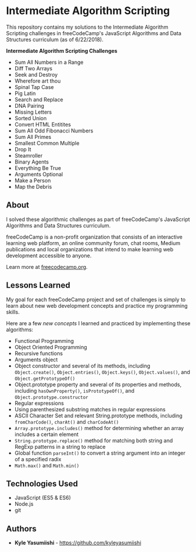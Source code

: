 # Intermediate Algorithm Scripting

This repository contains my solutions to the Intermediate Algorithm Scripting challenges in freeCodeCamp's JavaScript Algorithms and Data Structures curriculum (as of 6/22/2018).

<b>Intermediate Algorithm Scripting Challenges</b>
- Sum All Numbers in a Range
- Diff Two Arrays
- Seek and Destroy
- Wherefore art thou
- Spinal Tap Case
- Pig Latin
- Search and Replace
- DNA Pairing
- Missing Letters
- Sorted Union
- Convert HTML Entitites
- Sum All Odd Fibonacci Numbers
- Sum All Primes
- Smallest Common Multiple
- Drop It
- Steamroller
- Binary Agents
- Everything Be True
- Arguments Optional
- Make a Person
- Map the Debris

## About

I solved these algorithmic challenges as part of freeCodeCamp's JavaScript Algorithms and Data Structures curriculum.

freeCodeCamp is a non-profit organization that consists of an interactive learning web platform, an online community forum, chat rooms, Medium publications and local organizations that intend to make learning web development accessible to anyone.

Learn more at <a href="https://www.freecodecamp.org/">freecodecamp.org</a>.

## Lessons Learned

My goal for each freeCodeCamp project and set of challenges is simply to learn about new web development concepts and practice my programming skills.

Here are a few <em>new concepts</em> I learned and practiced by implementing these algorithms:

- Functional Programming
- Object Oriented Programming
- Recursive functions
- Arguments object
- Object constructor and several of its methods, including <code>Object.create()</code>, <code>Object.entries()</code>, <code>Object.keys()</code>, <code>Object.values()</code>, and <code>Object.getPrototypeOf()</code>
- Object.prototype property and several of its properties and methods, including <code>hasOwnProperty()</code>, <code>isPrototypeOf()</code>, and <code>Object.prototype.constructor</code>
- Regular expressions
- Using parenthesized substring matches in regular expressions
- ASCII Character Set and relevant String.prototype methods, including <code>fromCharCode()</code>, <code>charAt()</code> and <code>charCodeAt()</code>
- <code>Array.prototype.includes()</code> method for determining whether an array includes a certain element
- <code>String.prototype.replace()</code> method for matching both string and RegExp patterns in a string to replace
- Global function <code>parseInt()</code> to convert a string argument into an integer of a specified radix
- <code>Math.max()</code> and <code>Math.min()</code>


## Technologies Used

* JavaScript (ES5 & ES6)
* Node.js
* git

## Authors

* **Kyle Yasumiishi** - https://github.com/kyleyasumiishi